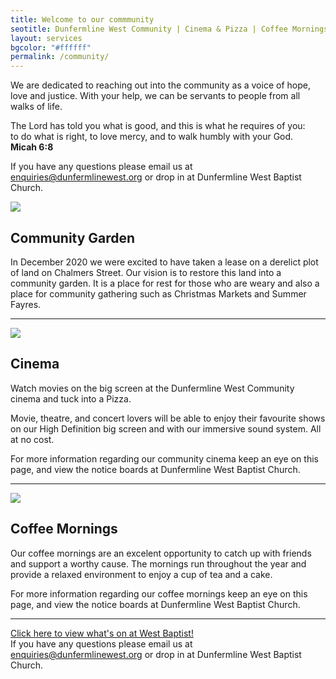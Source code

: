 ```yaml
---
title: Welcome to our commmunity
seotitle: Dunfermline West Community | Cinema & Pizza | Coffee Mornings and lots more
layout: services
bgcolor: "#ffffff"
permalink: /community/
---
```

<div class="row">
<div class="col-sm-12">
We are dedicated to reaching out into the community as a voice of hope, love and justice. With your help, we can be servants to people from all walks of life.
    
<p class='verse'>
The Lord has told you what is good, and this is what he requires of you:<br />
to do what is right, to love mercy, and to walk humbly with your God. <br />
    <strong>Micah 6:8</strong>
</p>

<p>If you have any questions please email us at <a href='mailto:enquiries@dunfermlinewest.org?subject=community-events'>enquiries@dunfermlinewest.org</a> or drop in at Dunfermline West Baptist Church.</p>

</div>
</div>
<div class='row'>
<div class="col-sm-4">
<img src='{{ site.url }}/assets/img/icons/community-garden.jpg' class='img-responsive' />	
</div>
<div class="col-sm-8">
<h2>Community Garden</h2>
In December 2020 we were excited to have taken a lease on a derelict plot of land on Chalmers Street. Our vision is to restore this land into a community garden. It is a place for rest for those who are weary and also a place for community gathering such as Christmas Markets and Summer Fayres.
</div>
</div>
<hr />
<div class='row'>
<div class="col-sm-4">
<img src='{{ site.url }}/assets/img/icons/cinema.jpg' class='img-responsive' />	
</div>
<div class="col-sm-8">
<h2>Cinema</h2>
Watch movies on the big screen at the Dunfermline West Community cinema and tuck into a Pizza.

Movie, theatre, and concert lovers will be able to enjoy their favourite shows on our High Definition big screen and with our immersive sound system. All at no cost.

For more information regarding our community cinema keep an eye on this page, and view the notice boards at Dunfermline West Baptist Church.

</div>
</div>
<hr />
<div class="row">
<div class="col-sm-4">
<img src='{{ site.url }}/assets/img/icons/coffeeicon.jpg' class='img-responsive' />	
</div>
<div class="col-sm-8">
<h2>Coffee Mornings</h2>
Our coffee mornings are an excelent opportunity to catch up with friends and support a worthy cause. The mornings run throughout the year and provide a relaxed environment to enjoy a cup of tea and a cake.

For more information regarding our coffee mornings keep an eye on this page, and view the notice boards at Dunfermline West Baptist Church.

</div>
</div>
<hr />
<div class="row">
<div class="col-sm-12">
<div class="text-center mt-4">
<a class="btn btn-xl btn-primary mt-4" href='{{ site.url }}/events'>
  Click here to view what's on at West Baptist!
</a>
</div>
If you have any questions please email us at <a href='mailto:enquiries@dunfermlinewest.org?subject=community-events'>enquiries@dunfermlinewest.org</a> or drop in at Dunfermline West Baptist Church.
</div>
</div>